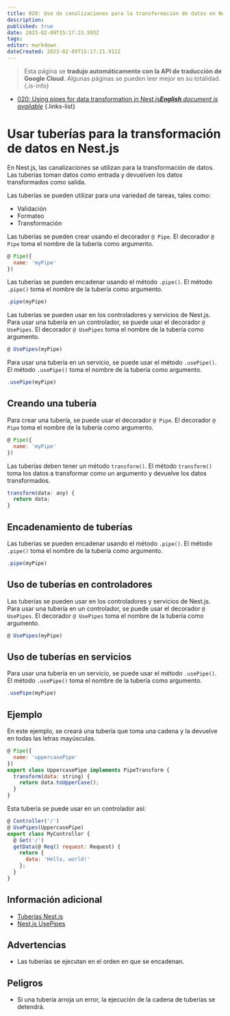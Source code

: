 ```yaml
---
title: 020: Uso de canalizaciones para la transformación de datos en Nest.js
description: 
published: true
date: 2023-02-09T15:17:23.593Z
tags: 
editor: markdown
dateCreated: 2023-02-09T15:17:21.912Z
---
```


> Esta página se **tradujo automáticamente con la API de traducción de Google Cloud**.
Algunas páginas se pueden leer mejor en su totalidad.{.is-info}



- [020: Using pipes for data transformation in Nest.js***English** document is available*](/en/Knowledge-base/Nest-js/Learning/020-using-pipes-for-data-transformation-in-nest-js)
{.links-list}


# Usar tuberías para la transformación de datos en Nest.js

En Nest.js, las canalizaciones se utilizan para la transformación de datos. Las tuberías toman datos como entrada y devuelven los datos transformados como salida.

Las tuberías se pueden utilizar para una variedad de tareas, tales como:

- Validación
- Formateo
- Transformación

Las tuberías se pueden crear usando el decorador `@ Pipe`. El decorador `@ Pipe` toma el nombre de la tubería como argumento.

```javascript
@ Pipe({
  name: 'myPipe'
})
```

Las tuberías se pueden encadenar usando el método `.pipe()`. El método `.pipe()` toma el nombre de la tubería como argumento.

```javascript
.pipe(myPipe)
```

Las tuberías se pueden usar en los controladores y servicios de Nest.js. Para usar una tubería en un controlador, se puede usar el decorador `@ UsePipes`. El decorador `@ UsePipes` toma el nombre de la tubería como argumento.

```javascript
@ UsePipes(myPipe)
```

Para usar una tubería en un servicio, se puede usar el método `.usePipe()`. El método `.usePipe()` toma el nombre de la tubería como argumento.

```javascript
.usePipe(myPipe)
```

## Creando una tubería

Para crear una tubería, se puede usar el decorador `@ Pipe`. El decorador `@ Pipe` toma el nombre de la tubería como argumento.

```javascript
@ Pipe({
  name: 'myPipe'
})
```

Las tuberías deben tener un método `transform()`. El método `transform()` toma los datos a transformar como un argumento y devuelve los datos transformados.

```javascript
transform(data: any) {
  return data;
}
```

## Encadenamiento de tuberías

Las tuberías se pueden encadenar usando el método `.pipe()`. El método `.pipe()` toma el nombre de la tubería como argumento.

```javascript
.pipe(myPipe)
```

## Uso de tuberías en controladores

Las tuberías se pueden usar en los controladores y servicios de Nest.js. Para usar una tubería en un controlador, se puede usar el decorador `@ UsePipes`. El decorador `@ UsePipes` toma el nombre de la tubería como argumento.

```javascript
@ UsePipes(myPipe)
```

## Uso de tuberías en servicios

Para usar una tubería en un servicio, se puede usar el método `.usePipe()`. El método `.usePipe()` toma el nombre de la tubería como argumento.

```javascript
.usePipe(myPipe)
```

## Ejemplo

En este ejemplo, se creará una tubería que toma una cadena y la devuelve en todas las letras mayúsculas.

```javascript
@ Pipe({
  name: 'uppercasePipe'
})
export class UppercasePipe implements PipeTransform {
  transform(data: string) {
    return data.toUpperCase();
  }
}
```

Esta tubería se puede usar en un controlador así:

```javascript
@ Controller('/')
@ UsePipes(UppercasePipe)
export class MyController {
  @ Get('/')
  getData(@ Req() request: Request) {
    return {
      data: 'Hello, world!'
    };
  }
}
```

## Información adicional

- [Tuberías Nest.js](https://docs.nestjs.com/pipes)
- [Nest.js UsePipes](https://docs.nestjs.com/use-pipes)

## Advertencias

- Las tuberías se ejecutan en el orden en que se encadenan.

## Peligros

- Si una tubería arroja un error, la ejecución de la cadena de tuberías se detendrá.
